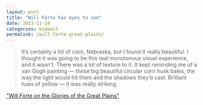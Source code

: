 ```yaml
---
layout: post
title: "Will Forte has eyes to see"
date: 2013-11-24
categories: midwest
permalink: /will-forte-great-plains/
---
```


> It’s certainly a lot of corn, Nebraska, but I found it really beautiful. I thought it was going to be this real monotonous visual experience, and it wasn’t. There was a lot of texture to it. It kept reminding me of a van Gogh painting — these big beautiful circular corn husk bales, the way the light would hit them and the shadows they’d cast. Brilliant hues of yellow — it was really striking.

["Will Forte on the Glories of the Great Plains"]("http://www.nytimes.com/2013/11/24/travel/will-forte-on-the-glories-of-the-great-plains.html?ref=travel&_r=0)